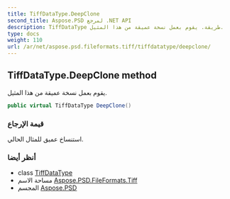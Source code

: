 ```yaml
---
title: TiffDataType.DeepClone
second_title: Aspose.PSD لمرجع .NET API
description: TiffDataType طريقة. يقوم بعمل نسخة عميقة من هذا المثيل.
type: docs
weight: 110
url: /ar/net/aspose.psd.fileformats.tiff/tiffdatatype/deepclone/
---
```

## TiffDataType.DeepClone method

يقوم بعمل نسخة عميقة من هذا المثيل.

```csharp
public virtual TiffDataType DeepClone()
```

### قيمة الإرجاع

استنساخ عميق للمثال الحالي.

### أنظر أيضا

* class [TiffDataType](../)
* مساحة الاسم [Aspose.PSD.FileFormats.Tiff](../../tiffdatatype/)
* المجسم [Aspose.PSD](../../../)



